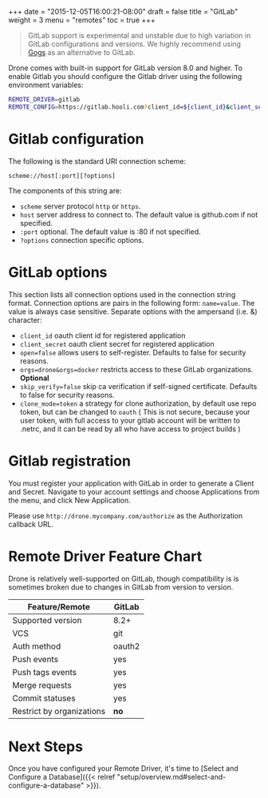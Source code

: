 +++
date = "2015-12-05T16:00:21-08:00"
draft = false
title = "GitLab"
weight = 3
menu = "remotes"
toc = true
+++

> GitLab support is experimental and unstable due to high variation in GitLab configurations and versions. We highly recommend using [Gogs](https://github.com/gogits/gogs) as an alternative to GitLab.

Drone comes with built-in support for GitLab version 8.0 and higher. To enable Gitlab you should configure the Gitlab driver using the following environment variables:

```bash
REMOTE_DRIVER=gitlab
REMOTE_CONFIG=https://gitlab.hooli.com?client_id=${client_id}&client_secret=${client_secret}
```

# Gitlab configuration

The following is the standard URI connection scheme:

```
scheme://host[:port][?options]
```

The components of this string are:

* `scheme` server protocol `http` or `https`.
* `host` server address to connect to. The default value is github.com if not specified.
* `:port` optional. The default value is :80 if not specified.
* `?options` connection specific options.

# GitLab options

This section lists all connection options used in the connection string format. Connection options are pairs in the following form: `name=value`. The value is always case sensitive. Separate options with the ampersand (i.e. &) character:

* `client_id` oauth client id for registered application
* `client_secret` oauth client secret for registered application
* `open=false` allows users to self-register. Defaults to false for security reasons.
* `orgs=drone&orgs=docker` restricts access to these GitLab organizations. **Optional**
* `skip_verify=false` skip ca verification if self-signed certificate. Defaults to false for security reasons.
* `clone_mode=token` a strategy for clone authorization, by default use repo token, but can be changed to `oauth` ( This is not secure, because your user token, with full access to your gitlab account will be written to .netrc, and it can be read by all who have access to project builds )

# Gitlab registration

You must register your application with GitLab in order to generate a Client and Secret. Navigate to your account settings and choose Applications from the menu, and click New Application.

Please use `http://drone.mycompany.com/authorize` as the Authorization callback URL.

# Remote Driver Feature Chart

Drone is relatively well-supported on GitLab, though compatibility is is 
sometimes broken due to changes in GitLab from version to version.

| Feature/Remote            | GitLab  |
|---------------------------|---------|
| Supported version         | 8.2+    |
| VCS                       | git     |
| Auth method               | oauth2  |
| Push events               | yes     |
| Push tags events          | yes     |
| Merge requests            | yes     |
| Commit statuses           | yes     |
| Restrict by organizations | **no**  |

# Next Steps

Once you have configured your Remote Driver, it's time to [Select and 
Configure a Database]({{< relref "setup/overview.md#select-and-configure-a-database" >}}).
